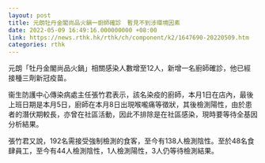 ```yaml
---
layout: post
title: 元朗牡丹金閣尚品火鍋一廚師確診　暫見不到涉環境因素
date: 2022-05-09 16:49:16.000000000 +08:00
link: https://news.rthk.hk/rthk/ch/component/k2/1647690-20220509.htm
categories: rthk
---
```


元朗「牡丹金閣尚品火鍋」相關感染人數增至12人，新增一名廚師確診，他已經接種三劑新冠疫苗。

衞生防護中心傳染病處主任張竹君表示，該名染疫的廚師，本月1日在店內，最後上班日期是本月5日，廚師在本月8日出現喉嚨痛等徵狀，其後檢測陽性，由於患者的潛伏期較長，亦曾在社區活動，因此不排除是在社區感染，現時要等待全基因分析結果。

張竹君又說，192名需接受強制檢測的食客，至今有138人檢測陰性。至於48名食肆員工，至今有44人檢測陰性，1人檢測陽性，3人仍等待檢測結果。
